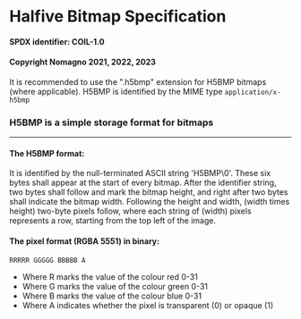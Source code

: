 # Halfive Bitmap Specification
#### SPDX identifier: COIL-1.0
#### Copyright Nomagno 2021, 2022, 2023

It is recommended to use the ".h5bmp" extension for H5BMP bitmaps (where applicable).
H5BMP is identified by the MIME type `application/x-h5bmp`

### H5BMP is a simple storage format for bitmaps

***
#### The H5BMP format:
It is identified by the null-terminated ASCII string 'H5BMP\0'. These six bytes shall appear at the start of every bitmap.
After the identifier string, two bytes shall follow and mark the bitmap height, and right after two bytes shall indicate the bitmap width.
Following the height and width, (width times height) two-byte pixels follow, where each string of (width) pixels represents a row, starting from the top left of the image.

#### The pixel format (RGBA 5551) in binary:
```
RRRRR GGGGG BBBBB A
```
- Where R marks the value of the colour red 0-31
- Where G marks the value of the colour green 0-31
- Where B marks the value of the colour blue 0-31
- Where A indicates whether the pixel is transparent (0) or opaque (1)
